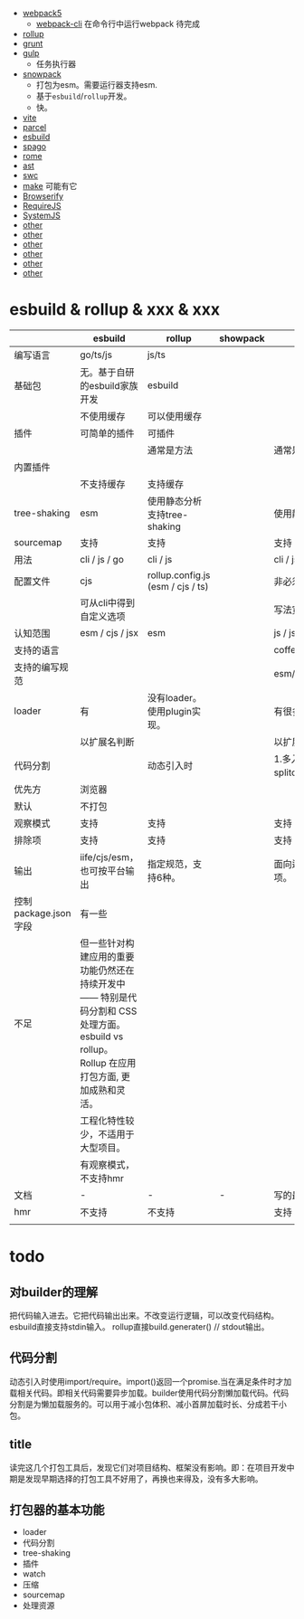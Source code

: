 - [webpack5](/builder/webpack5/index.html)
  - [webpack-cli](/jsPackages/webpackCli.html) 在命令行中运行webpack 待完成
- [rollup](/builder/rollup/index.html)
- [grunt](/builder/grunt/index.html)
- [gulp](/builder/gulp/index.html)  
  - 任务执行器
- [snowpack](/builder/snowpack/index.html)
  - 打包为esm。需要运行器支持esm.
  - 基于`esbuild`/`rollup`开发。
  - 快。
- [vite](/builder/vite/index.html)
- [parcel](/builder/parcel.html)
- [esbuild](/builder/esbuild.html)
- [spago](/builder/spago.html)
- [rome](/builder/rome/index.html)
- [ast](/builder/ast.html)
- [swc](/builder/swc.html)
- [make](/builder/make.html) 可能有它
- [Browserify](/builder/Browserify.html)
- [RequireJS](/builder/RequireJS.html)
- [SystemJS](/builder/SystemJS.html)
- [other](/builder/other.html)
- [other](/builder/other.html)
- [other](/builder/other.html)
- [other](/builder/other.html)
- [other](/builder/other.html)
- [other](/builder/other.html)

# esbuild & rollup & xxx & xxx
||esbuild|rollup|showpack|webpack5|||||||
|-|-|-|-|-|-|-|-|-|-|-|
|编写语言|go/ts/js|js/ts|||||||||
|基础包|无。基于自研的esbuild家族开发|esbuild|||||||||
||不使用缓存|可以使用缓存|||||||||
|插件|可简单的插件|可插件|||||||||
|||通常是方法||通常是实例，可使用多次。|||||||
|内置插件|||||||||||
||不支持缓存|支持缓存|||||||||
|tree-shaking|esm|使用静态分析支持tree-shaking||使用静态分析支持tree-shaking|||||||
|sourcemap|支持|支持||支持|||||||
|用法|cli / js / go|cli / js||cli / js|||||||
|配置文件|cjs|rollup.config.js (esm / cjs / ts)||非必须，webpack.config.js (cjs)|||||||
||可从cli中得到自定义选项|||写法宽泛|||||||
|认知范围|esm / cjs / jsx|esm||js / json|||||||
|支持的语言||||coffeescript/ts/esnext/less/sass/stylus/elm|||||||
|支持的编写规范||||esm/cjs/amd/assets/wasm|||||||
|loader|有|没有loader。使用plugin实现。||有很多|||||||
||以扩展名判断|||以扩展名判断|||||||
|代码分割||动态引入时||1.多入口。2.入口中明确依赖或使用splitchunkplugin插件 3.动态引入时|||||||
|优先方|浏览器||||||||||
|默认|不打包||||||||||
|观察模式|支持|支持||支持|||||||
|排除项|支持|支持||支持|||||||
|输出|iife/cjs/esm，也可按平台输出|指定规范，支持6种。||面向运行环境输出。打库包时有丰富的输出选项。|||||||
|控制package.json字段|有一些||||||||||
|不足|但一些针对构建应用的重要功能仍然还在持续开发中 —— 特别是代码分割和 CSS处理方面。esbuild vs rollup。Rollup 在应用打包方面, 更加成熟和灵活。||||||||||
||工程化特性较少，不适用于大型项目。||||||||||
||有观察模式，不支持hmr||||||||||
|文档|-|-|-|写的最好|||||||
|hmr|不支持|不支持||支持|||||||
||||||||||||

# todo
## 对builder的理解
把代码输入进去。它把代码输出出来。不改变运行逻辑，可以改变代码结构。
esbuild直接支持stdin输入。
rollup直接build.generater() // stdout输出。

## 代码分割
动态引入时使用import/require。import()返回一个promise.当在满足条件时才加载相关代码。即相关代码需要异步加载。builder使用代码分割懒加载代码。代码分割是为懒加载服务的。可以用于减小包体积、减小首屏加载时长、分成若干小包。

## title
读完这几个打包工具后，发现它们对项目结构、框架没有影响。即：在项目开发中期是发现早期选择的打包工具不好用了，再换也来得及，没有多大影响。

## 打包器的基本功能
- loader
- 代码分割
- tree-shaking
- 插件
- watch
- 压缩
- sourcemap
- 处理资源



